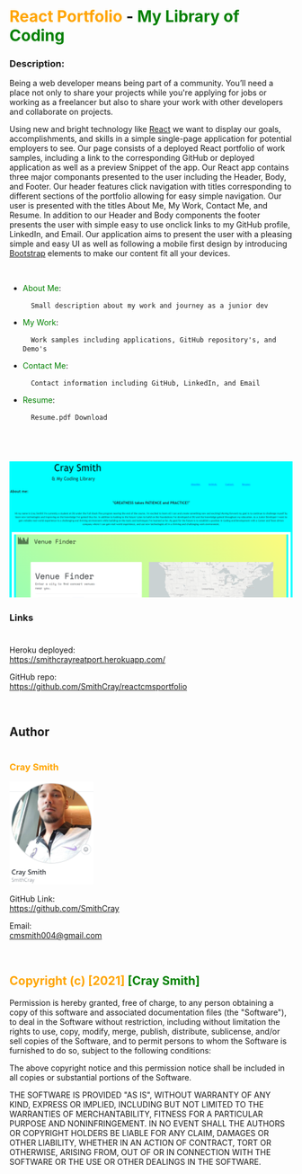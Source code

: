 # <span style="color:orange">React Portfolio</span> - <span style="color:green">My Library of Coding</span>

### **Description:**

Being a web developer means being part of a community. You’ll need a place not only to share your projects while you're applying for jobs or working as a freelancer but also to share your work with other developers and collaborate on projects.

Using new and bright technology like [React](https://reactjs.org/) we want to display our goals, accomplishments, and skills in a simple single-page application for potential employers to see. Our page consists of a deployed React portfolio of work samples, including a link to the corresponding GitHub or deployed application as well as a preview Snippet of the app. Our React app contains three major componants presented to the user including the Header, Body, and Footer. Our header features click navigation with titles corresponding to different sections of the portfolio allowing for easy simple navigation. Our user is presented with the titles About Me, My Work, Contact Me, and Resume. In addition to our Header and Body components the footer presents the user with simple easy to use onclick links to my GitHub profile, LinkedIn, and Email. Our application aims to present the user with a pleasing simple and easy UI as well as following a mobile first design by introducing [Bootstrap](https://www.npmjs.com/package/react-bootstrap) elements to make our content fit all your devices.

<br>

- <span style="color:green">About Me</span>:

        Small description about my work and journey as a junior dev

- <span style="color:green">My Work</span>:

        Work samples including applications, GitHub repository's, and Demo's

- <span style="color:green">Contact Me</span>:

        Contact information including GitHub, LinkedIn, and Email

- <span style="color:green">Resume</span>:

        Resume.pdf Download

<br>

#

![React Portfolio Preview](src\assets\ReactPortPrev.png)

### **Links**

#

Heroku deployed:
<br>
https://smithcrayreatport.herokuapp.com/

GitHub repo:
<br>
https://github.com/SmithCray/reactcmsportfolio

<br>

## Author

#

### <span style="color:orange">**Cray Smith**</span>

<img src="src\assets\p2cray.PNG" alt="Cray Smith GitHub" width="150px">

GitHub Link:
<br>
https://github.com/SmithCray

Email:
<br>
cmsmith004@gmail.com

<br>

## <span style="color:orange"> Copyright (c) [2021] </span> <span style="color:green"> [Cray Smith] </span>

Permission is hereby granted, free of charge, to any person obtaining a copy
of this software and associated documentation files (the "Software"), to deal
in the Software without restriction, including without limitation the rights
to use, copy, modify, merge, publish, distribute, sublicense, and/or sell
copies of the Software, and to permit persons to whom the Software is
furnished to do so, subject to the following conditions:

The above copyright notice and this permission notice shall be included in all
copies or substantial portions of the Software.

THE SOFTWARE IS PROVIDED "AS IS", WITHOUT WARRANTY OF ANY KIND, EXPRESS OR
IMPLIED, INCLUDING BUT NOT LIMITED TO THE WARRANTIES OF MERCHANTABILITY,
FITNESS FOR A PARTICULAR PURPOSE AND NONINFRINGEMENT. IN NO EVENT SHALL THE
AUTHORS OR COPYRIGHT HOLDERS BE LIABLE FOR ANY CLAIM, DAMAGES OR OTHER
LIABILITY, WHETHER IN AN ACTION OF CONTRACT, TORT OR OTHERWISE, ARISING FROM,
OUT OF OR IN CONNECTION WITH THE SOFTWARE OR THE USE OR OTHER DEALINGS IN THE
SOFTWARE.
